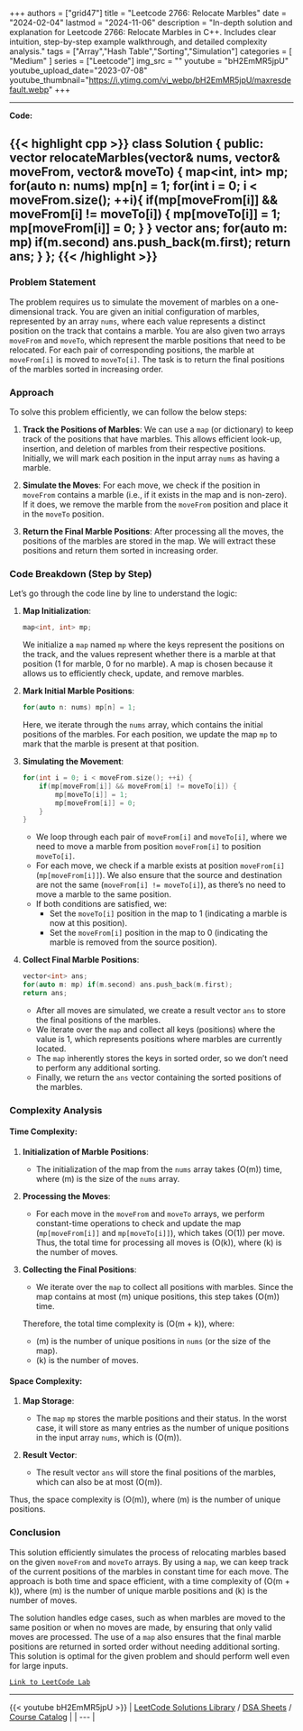 
+++
authors = ["grid47"]
title = "Leetcode 2766: Relocate Marbles"
date = "2024-02-04"
lastmod = "2024-11-06"
description = "In-depth solution and explanation for Leetcode 2766: Relocate Marbles in C++. Includes clear intuition, step-by-step example walkthrough, and detailed complexity analysis."
tags = ["Array","Hash Table","Sorting","Simulation"]
categories = [
    "Medium"
]
series = ["Leetcode"]
img_src = ""
youtube = "bH2EmMR5jpU"
youtube_upload_date="2023-07-08"
youtube_thumbnail="https://i.ytimg.com/vi_webp/bH2EmMR5jpU/maxresdefault.webp"
+++



---
**Code:**

{{< highlight cpp >}}
class Solution {
public:
    vector<int> relocateMarbles(vector<int>& nums, vector<int>& moveFrom, vector<int>& moveTo) {
        map<int, int> mp;  
        for(auto n: nums) mp[n] = 1;
        for(int i = 0; i < moveFrom.size(); ++i){
            if(mp[moveFrom[i]] && moveFrom[i] != moveTo[i]) {
                mp[moveTo[i]] = 1;  mp[moveFrom[i]] = 0;
            }
        }
        vector<int> ans;
        for(auto m: mp) if(m.second) ans.push_back(m.first);
        return ans;
    }
};
{{< /highlight >}}
---

### Problem Statement

The problem requires us to simulate the movement of marbles on a one-dimensional track. You are given an initial configuration of marbles, represented by an array `nums`, where each value represents a distinct position on the track that contains a marble. You are also given two arrays `moveFrom` and `moveTo`, which represent the marble positions that need to be relocated. For each pair of corresponding positions, the marble at `moveFrom[i]` is moved to `moveTo[i]`. The task is to return the final positions of the marbles sorted in increasing order.

### Approach

To solve this problem efficiently, we can follow the below steps:

1. **Track the Positions of Marbles**:
   We can use a `map` (or dictionary) to keep track of the positions that have marbles. This allows efficient look-up, insertion, and deletion of marbles from their respective positions. Initially, we will mark each position in the input array `nums` as having a marble.

2. **Simulate the Moves**:
   For each move, we check if the position in `moveFrom` contains a marble (i.e., if it exists in the map and is non-zero). If it does, we remove the marble from the `moveFrom` position and place it in the `moveTo` position.

3. **Return the Final Marble Positions**:
   After processing all the moves, the positions of the marbles are stored in the map. We will extract these positions and return them sorted in increasing order.

### Code Breakdown (Step by Step)

Let’s go through the code line by line to understand the logic:

1. **Map Initialization**:
   ```cpp
   map<int, int> mp;
   ```
   We initialize a `map` named `mp` where the keys represent the positions on the track, and the values represent whether there is a marble at that position (1 for marble, 0 for no marble). A map is chosen because it allows us to efficiently check, update, and remove marbles.

2. **Mark Initial Marble Positions**:
   ```cpp
   for(auto n: nums) mp[n] = 1;
   ```
   Here, we iterate through the `nums` array, which contains the initial positions of the marbles. For each position, we update the map `mp` to mark that the marble is present at that position.

3. **Simulating the Movement**:
   ```cpp
   for(int i = 0; i < moveFrom.size(); ++i) {
       if(mp[moveFrom[i]] && moveFrom[i] != moveTo[i]) {
           mp[moveTo[i]] = 1;
           mp[moveFrom[i]] = 0;
       }
   }
   ```
   - We loop through each pair of `moveFrom[i]` and `moveTo[i]`, where we need to move a marble from position `moveFrom[i]` to position `moveTo[i]`.
   - For each move, we check if a marble exists at position `moveFrom[i]` (`mp[moveFrom[i]]`). We also ensure that the source and destination are not the same (`moveFrom[i] != moveTo[i]`), as there’s no need to move a marble to the same position.
   - If both conditions are satisfied, we:
     - Set the `moveTo[i]` position in the map to 1 (indicating a marble is now at this position).
     - Set the `moveFrom[i]` position in the map to 0 (indicating the marble is removed from the source position).

4. **Collect Final Marble Positions**:
   ```cpp
   vector<int> ans;
   for(auto m: mp) if(m.second) ans.push_back(m.first);
   return ans;
   ```
   - After all moves are simulated, we create a result vector `ans` to store the final positions of the marbles.
   - We iterate over the `map` and collect all keys (positions) where the value is 1, which represents positions where marbles are currently located.
   - The `map` inherently stores the keys in sorted order, so we don’t need to perform any additional sorting.
   - Finally, we return the `ans` vector containing the sorted positions of the marbles.

### Complexity Analysis

#### Time Complexity:
1. **Initialization of Marble Positions**:
   - The initialization of the map from the `nums` array takes \(O(m)\) time, where \(m\) is the size of the `nums` array.
   
2. **Processing the Moves**:
   - For each move in the `moveFrom` and `moveTo` arrays, we perform constant-time operations to check and update the map (`mp[moveFrom[i]]` and `mp[moveTo[i]]`), which takes \(O(1)\) per move. Thus, the total time for processing all moves is \(O(k)\), where \(k\) is the number of moves.

3. **Collecting the Final Positions**:
   - We iterate over the `map` to collect all positions with marbles. Since the map contains at most \(m\) unique positions, this step takes \(O(m)\) time.
   
   Therefore, the total time complexity is \(O(m + k)\), where:
   - \(m\) is the number of unique positions in `nums` (or the size of the map).
   - \(k\) is the number of moves.

#### Space Complexity:
1. **Map Storage**:
   - The `map` `mp` stores the marble positions and their status. In the worst case, it will store as many entries as the number of unique positions in the input array `nums`, which is \(O(m)\).
   
2. **Result Vector**:
   - The result vector `ans` will store the final positions of the marbles, which can also be at most \(O(m)\).
   
Thus, the space complexity is \(O(m)\), where \(m\) is the number of unique positions.

### Conclusion

This solution efficiently simulates the process of relocating marbles based on the given `moveFrom` and `moveTo` arrays. By using a `map`, we can keep track of the current positions of the marbles in constant time for each move. The approach is both time and space efficient, with a time complexity of \(O(m + k)\), where \(m\) is the number of unique marble positions and \(k\) is the number of moves.

The solution handles edge cases, such as when marbles are moved to the same position or when no moves are made, by ensuring that only valid moves are processed. The use of a `map` also ensures that the final marble positions are returned in sorted order without needing additional sorting. This solution is optimal for the given problem and should perform well even for large inputs.

[`Link to LeetCode Lab`](https://leetcode.com/problems/relocate-marbles/description/)

---
{{< youtube bH2EmMR5jpU >}}
| [LeetCode Solutions Library](https://grid47.xyz/leetcode/) / [DSA Sheets](https://grid47.xyz/sheets/) / [Course Catalog](https://grid47.xyz/courses/) |
| --- |
